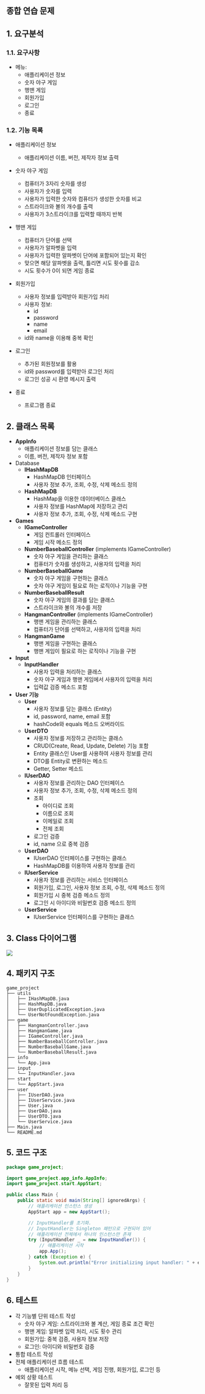 ## 종합 연습 문제

## 1. 요구분석

### 1.1. 요구사항

- 메뉴:
    - 애플리케이션 정보
    - 숫자 야구 게임
    - 행맨 게임
    - 회원가입
    - 로그인
    - 종료

### 1.2. 기능 목록

- 애플리케이션 정보
    - 애플리케이션 이름, 버전, 제작자 정보 출력

- 숫자 야구 게임
    - 컴퓨터가 3자리 숫자를 생성
    - 사용자가 숫자를 입력
    - 사용자가 입력한 숫자와 컴퓨터가 생성한 숫자를 비교
    - 스트라이크와 볼의 개수를 출력
    - 사용자가 3스트라이크를 입력할 때까지 반복
- 행맨 게임
    - 컴퓨터가 단어를 선택
    - 사용자가 알파벳을 입력
    - 사용자가 입력한 알파벳이 단어에 포함되어 있는지 확인
    - 맞으면 해당 알파벳을 출력, 틀리면 시도 횟수를 감소
    - 시도 횟수가 0이 되면 게임 종료
- 회원가입
    - 사용자 정보를 입력받아 회원가입 처리
    - 사용자 정보:
        - id
        - password
        - name
        - email
    - id와 name을 이용해 중복 확인
- 로그인
    - 추가된 회원정보를 활용
    - id와 password를 입력받아 로그인 처리
    - 로그인 성공 시 환영 메시지 출력
- 종료
    - 프로그램 종료

## 2. 클래스 목록

- **AppInfo**
    - 애플리케이션 정보를 담는 클래스
    - 이름, 버전, 제작자 정보 포함
- Database
    - **IHashMapDB**
        - HashMapDB 인터페이스
        - 사용자 정보 추가, 조회, 수정, 삭제 메소드 정의
    - **HashMapDB**
        - HashMap을 이용한 데이터베이스 클래스
        - 사용자 정보를 HashMap에 저장하고 관리
        - 사용자 정보 추가, 조회, 수정, 삭제 메소드 구현
- **Games**
    - **IGameController**
        - 게임 컨트롤러 인터페이스
        - 게임 시작 메소드 정의
    - **NumberBaseballController** (implements IGameController)
        - 숫자 야구 게임을 관리하는 클래스
        - 컴퓨터가 숫자를 생성하고, 사용자의 입력을 처리
    - **NumberBaseballGame**
        - 숫자 야구 게임을 구현하는 클래스
        - 숫자 야구 게임이 필요로 하는 로직이나 기능을 구현
    - **NumberBaseballResult**
        - 숫자 야구 게임의 결과를 담는 클래스
        - 스트라이크와 볼의 개수를 저장
    - **HangmanController** (implements IGameController)
        - 행맨 게임을 관리하는 클래스
        - 컴퓨터가 단어를 선택하고, 사용자의 입력을 처리
    - **HangmanGame**
        - 행맨 게임을 구현하는 클래스
        - 행맨 게임이 필요로 하는 로직이나 기능을 구현
- **Input**
    - **InputHandler**
        - 사용자 입력을 처리하는 클래스
        - 숫자 야구 게임과 행맨 게임에서 사용자의 입력을 처리
        - 입력값 검증 메소드 포함
- **User 기능**
    - **User**
        - 사용자 정보를 담는 클래스 (Entity)
        - id, password, name, email 포함
        - hashCode와 equals 메소드 오버라이드
    - **UserDTO**
        - 사용자 정보를 저장하고 관리하는 클래스
        - CRUD(Create, Read, Update, Delete) 기능 포함
        - Entity 클래스인 User를 사용하여 사용자 정보를 관리
        - DTO를 Entity로 변환하는 메소드
        - Getter, Setter 메소드
    - **IUserDAO**
        - 사용자 정보를 관리하는 DAO 인터페이스
        - 사용자 정보 추가, 조회, 수정, 삭제 메소드 정의
        - 조회
            - 아이디로 조회
            - 이름으로 조회
            - 이메일로 조회
            - 전체 조회
        - 로그인 검증
        - id, name 으로 중복 검증
    - **UserDAO**
        - IUserDAO 인터페이스를 구현하는 클래스
        - HashMapDB를 이용하여 사용자 정보를 관리
    - **IUserService**
        - 사용자 정보를 관리하는 서비스 인터페이스
        - 회원가입, 로그인, 사용자 정보 조회, 수정, 삭제 메소드 정의
        - 회원가입 시 중복 검증 메소드 정의
        - 로그인 시 아이디와 비밀번호 검증 메소드 정의
    - **UserService**
        - IUserService 인터페이스를 구현하는 클래스

## 3. Class 다이어그램

<img src="Main.jpg" />

## 4. 패키지 구조

```
game_project
├── utils
│   ├── IHashMapDB.java
│   ├── HashMapDB.java
│   ├── UserDuplicatedException.java
│   └── UserNotFoundException.java
├── game
│   ├── HangmanController.java
│   ├── HangmanGame.java
│   ├── IGameController.java
│   ├── NumberBaseballController.java
│   ├── NumberBaseballGame.java
│   └── NumberBaseballResult.java
├── info
│   └── App.java
├── input
│   └── InputHandler.java
├── start
│   └── AppStart.java
├── user
│   ├── IUserDAO.java
│   ├── IUserService.java
│   ├── User.java
│   ├── UserDAO.java
│   ├── UserDTO.java
│   └── UserService.java
├── Main.java
└── README.md
```

## 5. 코드 구조

```java
package game_project;

import game_project.app_info.AppInfo;
import game_project.start.AppStart;

public class Main {
    public static void main(String[] ignoredArgs) {
        // 애플리케이션 인스턴스 생성
        AppStart app = new AppStart();

        // InputHandler를 초기화.
        // InputHandler는 Singleton 패턴으로 구현되어 있어
        // 애플리케이션 전체에서 하나의 인스턴스만 존재
        try (InputHandler _ = new InputHandler()) {
            // 애플리케이션 시작
            app.App();
        } catch (Exception e) {
            System.out.println("Error initializing input handler: " + e.getMessage());
        }
    }
}
```

## 6. 테스트

- 각 기능별 단위 테스트 작성
    - 숫자 야구 게임: 스트라이크와 볼 계산, 게임 종료 조건 확인
    - 행맨 게임: 알파벳 입력 처리, 시도 횟수 관리
    - 회원가입: 중복 검증, 사용자 정보 저장
    - 로그인: 아이디와 비밀번호 검증
- 통합 테스트 작성
- 전체 애플리케이션 흐름 테스트
    - 애플리케이션 시작, 메뉴 선택, 게임 진행, 회원가입, 로그인 등
- 예외 상황 테스트
    - 잘못된 입력 처리 등